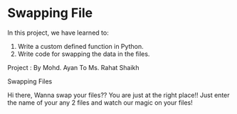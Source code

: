 # Swapping File
In this project, we have learned to:
1) Write a custom defined function in Python.
2) Write code for swapping the data in the files.

Project : 
By Mohd. Ayan
To Ms. Rahat Shaikh

Swapping Files

Hi there,
Wanna swap your files?? You are just at the right place!! Just enter the name of your any 2 files and watch our magic on your files!
